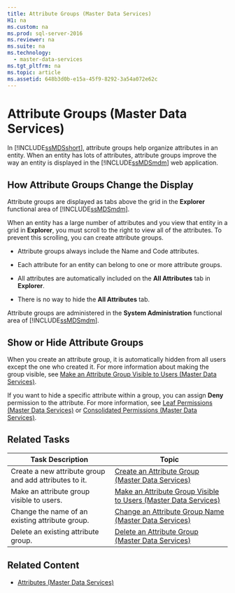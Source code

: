 ```yaml
---
title: Attribute Groups (Master Data Services)
H1: na
ms.custom: na
ms.prod: sql-server-2016
ms.reviewer: na
ms.suite: na
ms.technology: 
  - master-data-services
ms.tgt_pltfrm: na
ms.topic: article
ms.assetid: 648b3d0b-e15a-45f9-8292-3a54a072e62c
---
```

# Attribute Groups (Master Data Services)
  In [!INCLUDE[ssMDSshort](../../Topics/TopicNameContainA/includes/ssMDSshort_md.md)], attribute groups help organize attributes in an entity. When an entity has lots of attributes, attribute groups improve the way an entity is displayed in the [!INCLUDE[ssMDSmdm](../../Topics/TopicNameContainA/includes/ssMDSmdm_md.md)] web application.  
  
## How Attribute Groups Change the Display  
 Attribute groups are displayed as tabs above the grid in the **Explorer** functional area of [!INCLUDE[ssMDSmdm](../../Topics/TopicNameContainA/includes/ssMDSmdm_md.md)].  
  
 When an entity has a large number of attributes and you view that entity in a grid in **Explorer**, you must scroll to the right to view all of the attributes. To prevent this scrolling, you can create attribute groups.  
  
-   Attribute groups always include the Name and Code attributes.  
  
-   Each attribute for an entity can belong to one or more attribute groups.  
  
-   All attributes are automatically included on the **All Attributes** tab in **Explorer**.  
  
-   There is no way to hide the **All Attributes** tab.  
  
 Attribute groups are administered in the **System Administration** functional area of [!INCLUDE[ssMDSmdm](../../Topics/TopicNameContainA/includes/ssMDSmdm_md.md)].  
  
## Show or Hide Attribute Groups  
 When you create an attribute group, it is automatically hidden from all users except the one who created it. For more information about making the group visible, see [Make an Attribute Group Visible to Users &#40;Master Data Services&#41;](../../Topics/TopicNameNotContainA/Make-an-Attribute-Group-Visible-to-Users--Master-Data-Services-.md).  
  
 If you want to hide a specific attribute within a group, you can assign **Deny** permission to the attribute. For more information, see [Leaf Permissions &#40;Master Data Services&#41;](../../Topics/TopicNameNotContainA/Leaf-Permissions--Master-Data-Services-.md) or [Consolidated Permissions &#40;Master Data Services&#41;](../Topic/Consolidated%20Permissions%20\(Master%20Data%20Services\).md).  
  
## Related Tasks  
  
|Task Description|Topic|  
|----------------------|-----------|  
|Create a new attribute group and add attributes to it.|[Create an Attribute Group &#40;Master Data Services&#41;](../../Topics/TopicNameNotContainA/Create-an-Attribute-Group--Master-Data-Services-.md)|  
|Make an attribute group visible to users.|[Make an Attribute Group Visible to Users &#40;Master Data Services&#41;](../../Topics/TopicNameNotContainA/Make-an-Attribute-Group-Visible-to-Users--Master-Data-Services-.md)|  
|Change the name of an existing attribute group.|[Change an Attribute Group Name &#40;Master Data Services&#41;](../../Topics/TopicNameNotContainA/Change-an-Attribute-Group-Name--Master-Data-Services-.md)|  
|Delete an existing attribute group.|[Delete an Attribute Group &#40;Master Data Services&#41;](../../Topics/TopicNameNotContainA/Delete-an-Attribute-Group--Master-Data-Services-.md)|  
  
## Related Content  
  
-   [Attributes &#40;Master Data Services&#41;](../../Topics/TopicNameNotContainA/Attributes--Master-Data-Services-.md)  
  
  